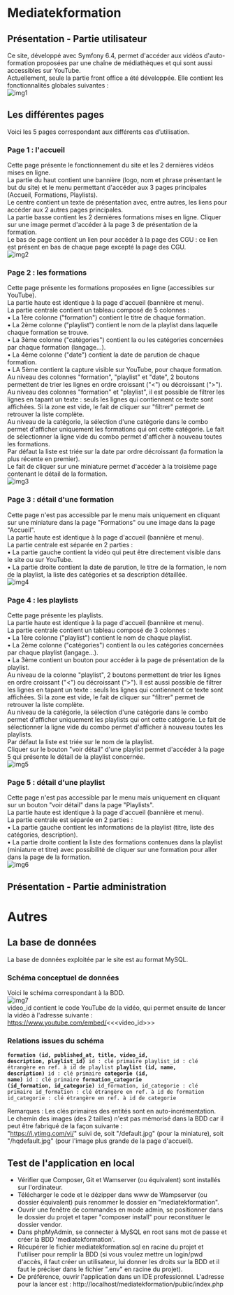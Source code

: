 # Mediatekformation
## Présentation - Partie utilisateur
Ce site, développé avec Symfony 6.4, permet d'accéder aux vidéos d'auto-formation proposées par une chaîne de médiathèques et qui sont aussi accessibles sur YouTube.<br> 
Actuellement, seule la partie front office a été développée. Elle contient les fonctionnalités globales suivantes :<br>
![img1](https://github.com/user-attachments/assets/9c5c503b-738d-40cf-ba53-36ba4c0209e8)
## Les différentes pages
Voici les 5 pages correspondant aux différents cas d’utilisation.
### Page 1 : l'accueil
Cette page présente le fonctionnement du site et les 2 dernières vidéos mises en ligne.<br>
La partie du haut contient une bannière (logo, nom et phrase présentant le but du site) et le menu permettant d'accéder aux 3 pages principales (Accueil, Formations, Playlists).<br>
Le centre contient un texte de présentation avec, entre autres, les liens pour accéder aux 2 autres pages principales.<br>
La partie basse contient les 2 dernières formations mises en ligne. Cliquer sur une image permet d'accéder à la page 3 de présentation de la formation.<br>
Le bas de page contient un lien pour accéder à la page des CGU : ce lien est présent en bas de chaque page excepté la page des CGU.<br>
![img2](https://github.com/user-attachments/assets/523b4233-3505-4b8c-9db0-5e7b72965bc6)
### Page 2 : les formations
Cette page présente les formations proposées en ligne (accessibles sur YouTube).<br>
La partie haute est identique à la page d'accueil (bannière et menu).<br>
La partie centrale contient un tableau composé de 5 colonnes :<br>
•	La 1ère colonne ("formation") contient le titre de chaque formation.<br>
•	La 2ème colonne ("playlist") contient le nom de la playlist dans laquelle chaque formation se trouve.<br>
•	La 3ème colonne ("catégories") contient la ou les catégories concernées par chaque formation (langage…).<br>
•	La 4ème colonne ("date") contient la date de parution de chaque formation.<br>
•	LA 5ème contient la capture visible sur YouTube, pour chaque formation.<br>
Au niveau des colonnes "formation", "playlist" et "date", 2 boutons permettent de trier les lignes en ordre croissant ("<") ou décroissant (">").<br>
Au niveau des colonnes "formation" et "playlist", il est possible de filtrer les lignes en tapant un texte : seuls les lignes qui contiennent ce texte sont affichées. Si la zone est vide, le fait de cliquer sur "filtrer" permet de retrouver la liste complète.<br> 
Au niveau de la catégorie, la sélection d'une catégorie dans le combo permet d'afficher uniquement les formations qui ont cette catégorie. Le fait de sélectionner la ligne vide du combo permet d'afficher à nouveau toutes les formations.<br>
Par défaut la liste est triée sur la date par ordre décroissant (la formation la plus récente en premier).<br>
Le fait de cliquer sur une miniature permet d'accéder à la troisième page contenant le détail de la formation.<br>
![img3](https://github.com/user-attachments/assets/bc033cf9-41a5-4cad-a268-8abb400965c5)
### Page 3 : détail d'une formation
Cette page n'est pas accessible par le menu mais uniquement en cliquant sur une miniature dans la page "Formations" ou une image dans la page "Accueil".<br>
La partie haute est identique à la page d'accueil (bannière et menu).<br>
La partie centrale est séparée en 2 parties :<br>
•	La partie gauche contient la vidéo qui peut être directement visible dans le site ou sur YouTube.<br>
•	La partie droite contient la date de parution, le titre de la formation, le nom de la playlist, la liste des catégories et sa description détaillée.<br>
![img4](https://github.com/user-attachments/assets/f41d05d8-5980-4dc4-9eb7-58d1c31b8a25)
### Page 4 : les playlists
Cette page présente les playlists.<br>
La partie haute est identique à la page d'accueil (bannière et menu).<br>
La partie centrale contient un tableau composé de 3 colonnes :<br>
•	La 1ère colonne ("playlist") contient le nom de chaque playlist.<br>
•	La 2ème colonne ("catégories") contient la ou les catégories concernées par chaque playlist (langage…).<br>
•	La 3ème contient un bouton pour accéder à la page de présentation de la playlist.<br>
Au niveau de la colonne "playlist", 2 boutons permettent de trier les lignes en ordre croissant ("<") ou décroissant (">"). Il est aussi possible de filtrer les lignes en tapant un texte : seuls les lignes qui contiennent ce texte sont affichées. Si la zone est vide, le fait de cliquer sur "filtrer" permet de retrouver la liste complète.<br> 
Au niveau de la catégorie, la sélection d'une catégorie dans le combo permet d'afficher uniquement les playlists qui ont cette catégorie. Le fait de sélectionner la ligne vide du combo permet d'afficher à nouveau toutes les playlists.<br>
Par défaut la liste est triée sur le nom de la playlist.<br>
Cliquer sur le bouton "voir détail" d'une playlist permet d'accéder à la page 5 qui présente le détail de la playlist concernée.<br>
![img5](https://github.com/user-attachments/assets/bbe8934f-8d4b-4da2-8216-60b96b726d8a)
### Page 5 : détail d'une playlist
Cette page n'est pas accessible par le menu mais uniquement en cliquant sur un bouton "voir détail" dans la page "Playlists".<br>
La partie haute est identique à la page d'accueil (bannière et menu).<br>
La partie centrale est séparée en 2 parties :<br>
•	La partie gauche contient les informations de la playlist (titre, liste des catégories, description).<br>
•	La partie droite contient la liste des formations contenues dans la playlist (miniature et titre) avec possibilité de cliquer sur une formation pour aller dans la page de la formation.<br>
![img6](https://github.com/user-attachments/assets/f216a9e7-084a-4683-9b4e-cada5574a0e2)
## Présentation - Partie administration

# Autres
## La base de données
La base de données exploitée par le site est au format MySQL.
### Schéma conceptuel de données
Voici le schéma correspondant à la BDD.<br>
![img7](https://github.com/user-attachments/assets/f3eca694-bf96-4f6f-811e-9d11a7925e9e)
<br>video_id contient le code YouTube de la vidéo, qui permet ensuite de lancer la vidéo à l'adresse suivante :<br>
https://www.youtube.com/embed/<<<video_id>>>
### Relations issues du schéma
<code><strong>formation (id, published_at, title, video_id, description, playlist_id)</strong>
id : clé primaire
playlist_id : clé étrangère en ref. à id de playlist
<strong>playlist (id, name, description)</strong>
id : clé primaire
<strong>categorie (id, name)</strong>
id : clé primaire
<strong>formation_categorie (id_formation, id_categorie)</strong>
id_formation, id_categorie : clé primaire
id_formation : clé étrangère en ref. à id de formation
id_categorie : clé étrangère en ref. à id de categorie</code>

Remarques : 
Les clés primaires des entités sont en auto-incrémentation.<br>
Le chemin des images (des 2 tailles) n'est pas mémorisé dans la BDD car il peut être fabriqué de la façon suivante :<br>
"https://i.ytimg.com/vi/" suivi de, soit "/default.jpg" (pour la miniature), soit "/hqdefault.jpg" (pour l'image plus grande de la page d'accueil).
## Test de l'application en local
- Vérifier que Composer, Git et Wamserver (ou équivalent) sont installés sur l'ordinateur.
- Télécharger le code et le dézipper dans www de Wampserver (ou dossier équivalent) puis renommer le dossier en "mediatekformation".<br>
- Ouvrir une fenêtre de commandes en mode admin, se positionner dans le dossier du projet et taper "composer install" pour reconstituer le dossier vendor.<br>
- Dans phpMyAdmin, se connecter à MySQL en root sans mot de passe et créer la BDD 'mediatekformation'.<br>
- Récupérer le fichier mediatekformation.sql en racine du projet et l'utiliser pour remplir la BDD (si vous voulez mettre un login/pwd d'accès, il faut créer un utilisateur, lui donner les droits sur la BDD et il faut le préciser dans le fichier ".env" en racine du projet).<br>
- De préférence, ouvrir l'application dans un IDE professionnel. L'adresse pour la lancer est : http://localhost/mediatekformation/public/index.php<br>